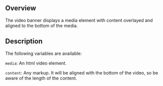 ## Overview

The video banner displays a media element with content overlayed and aligned to the bottom of the media.

## Description

The following variables are available:

`media`: An html video element.

`content`: Any markup. It will be aligned with the bottom of the video, so be aware of the length of the content.
